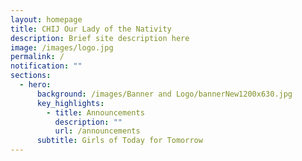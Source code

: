 ```yaml
---
layout: homepage
title: CHIJ Our Lady of the Nativity
description: Brief site description here
image: /images/logo.jpg
permalink: /
notification: ""
sections:
  - hero:
      background: /images/Banner and Logo/bannerNew1200x630.jpg
      key_highlights:
        - title: Announcements
          description: ""
          url: /announcements
      subtitle: Girls of Today for Tomorrow
---
```

